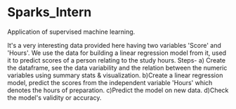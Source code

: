# Sparks_Intern
Application of supervised machine learning.

It's a very interesting data provided here having two variables 'Score' and 'Hours'. We use the data for building a linear regression model from it, used it to predict scores of a person relating to the study hours.
Steps-
a) Create the dataframe, see the data variability and the relation between the numeric variables using summary stats & visualization.
b)Create a linear regression model, predict the scores from the independent variable 'Hours' which denotes the hours of preparation.
c)Predict the model on new data.
d)Check the model's validity or accuracy.

